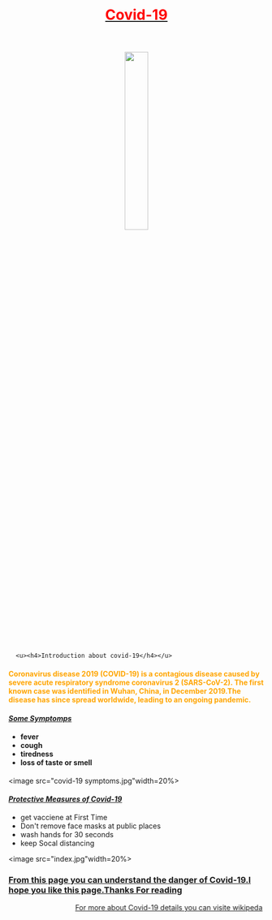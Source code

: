 <html>

<center><u><head><h1><font color="red">Covid-19</head></font><h1></u></center><br>


<title>Covid-19</title>
<center><image src="covid-19.jpg"width=30%></center>


</head>

      <u><h4>Introduction about covid-19</h4></u>

<p><h4><font color="orange">Coronavirus disease 2019 (COVID-19) is a contagious disease caused by severe acute respiratory syndrome coronavirus 2 (SARS-CoV-2). 
The first known case was identified in Wuhan, China, in December 2019.The disease has since spread worldwide, leading to an ongoing pandemic.
</font><h4></p>

<h4><p><i><b><u>Some Symptomps</i></p></h4></b></u>
<ul><h4>

<li>fever</li>
<li>cough</li>
<li>tiredness</li>
<li>loss of taste or smell</li>
</h4></ul>

<image src="covid-19 symptoms.jpg"width=20%>


<h4><i><u>Protective Measures of Covid-19</h4></i></u>
 
<ul>

<li>get vacciene at First Time</li>
<li>Don't remove face masks at public places</li>
<li>wash hands for 30 seconds</li>
<li>keep Socal distancing</li>


</ul>


<image src="index.jpg"width=20%>

<u><h3><b>From this page you can understand the danger of Covid-19.I hope you like this page.Thanks For reading</b></h3></u>


<marquee behavior="alternate"><a href="https://en.wikipedia.org/wiki/COVID-19">For more about Covid-19 details you can visite wikipeda</marquee>
 

</html>
